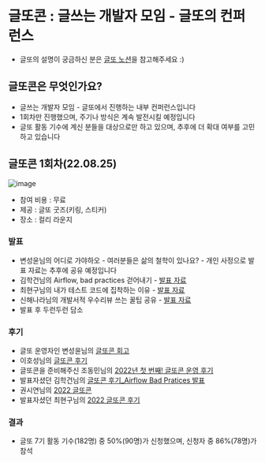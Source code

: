 # 글또콘 : 글쓰는 개발자 모임 - 글또의 컨퍼런스
- 글또의 설명이 궁금하신 분은 [글또 노션](https://bit.ly/geultto)을 참고해주세요 :) 

## 글또콘은 무엇인가요?
- 글쓰는 개발자 모임 - 글또에서 진행하는 내부 컨퍼런스입니다
- 1회차만 진행했으며, 주기나 방식은 계속 발전시킬 예정입니다
- 글또 활동 기수에 계신 분들을 대상으로만 하고 있으며, 추후에 더 확대 여부를 고민하고 있습니다


## 글또콘 1회차(22.08.25)
![image](https://user-images.githubusercontent.com/18207755/187345434-0b26f52f-846c-4b38-ba59-c5e4d0d95615.png)

- 참여 비용 : 무료
- 제공 : 글또 굿즈(키링, 스티커)
- 장소 : 컬리 라운지

### 발표
- 변성윤님의 어디로 가야하오 - 여러분들은 삶의 철학이 있나요? - 개인 사정으로 발표 자료는 추후에 공유 예정입니다
- 김학건님의 Airflow, bad practices 걷어내기 - [발표 자료](https://docs.google.com/presentation/d/1jZUhnt1bjXt7t7rZzuKbLNPWEkAydHQ9/edit?usp=sharing&ouid=113402181275058895663&rtpof=true&sd=true)
- 최현구님의 내가 테스트 코드에 집착하는 이유 - [발표 자료](https://drive.google.com/file/d/1oFGol7XRAaXtByhhMApOC67jX-JUeqbJ/view?usp=sharing)
- 신해나라님의 개발서적 우수리뷰 쓰는 꿀팁 공유 - [발표 자료](https://drive.google.com/file/d/1pVWm3XJmvmwsZCC-4hfqKIRwX5mXtV4m/view?usp=sharing)
- 발표 후 두런두런 담소

### 후기
- 글또 운영자인 변성윤님의 [글또콘 회고](https://www.facebook.com/zzsza/posts/pfbid0MWQvuGWQxYQqCPqEDyfj9PsWN8ooAuAURwaqG3gaUoFzPAWfkvoAKqk1wnGcUxpZl)
- 이호성님의 [글또콘 후기](https://brunch.co.kr/@leehosung/58)
- 글또콘을 준비해주신 조동민님의 [2022년 첫 번째! 글또콘 운영 후기](https://gibles-deepmind.tistory.com/145)
- 발표자셨던 김학건님의 [글또콘 후기_Airflow Bad Pratices 발표](https://mightytedkim.tistory.com/156)
- 권시연님의 [2022 글또콘](https://yeonyeon.tistory.com/261)
- 발표자셨던 최현구님의 [2022 글또콘 후기](https://hyeon9mak.github.io/geultto-conference-review/)

### 결과
- 글또 7기 활동 기수(182명) 중 50%(90명)가 신청했으며, 신청자 중 86%(78명)가 참석

